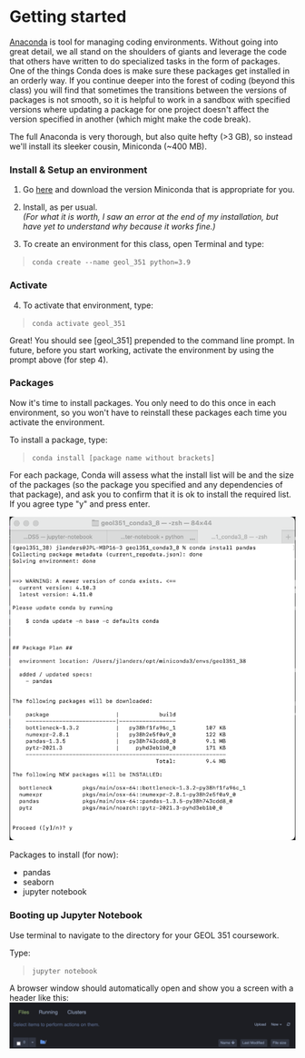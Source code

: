 # Getting started

[Anaconda](https://docs.conda.io/projects/conda/en/latest/) is tool for managing coding environments. Without going into great detail, we all stand on the shoulders of giants and leverage the code that others have written to do specialized tasks in the form of packages.  One of the things Conda does is make sure these packages get installed in an orderly way. If you continue deeper into the forest of coding (beyond this class) you will find that sometimes the transitions between the versions of packages is not smooth, so it is helpful to work in a sandbox with specified versions where updating a package for one project doesn't affect the version specified in another (which might make the code break). 

The full Anaconda is very thorough, but also quite hefty (>3 GB), so instead we'll install its sleeker cousin, Miniconda (~400 MB). 
### Install & Setup an environment
1. Go [here](https://docs.conda.io/en/latest/miniconda.html) and download the version Miniconda that is appropriate for you.

2. Install, as per usual.<br> 
_(For what it is worth, I saw an error at the end of my installation, but have yet to understand why because it works fine.)_

3. To create an environment for this class, open Terminal and type:
>`conda create --name geol_351 python=3.9`

### Activate
4. To activate that environment, type:
> `conda activate geol_351`

Great!  You should see [geol_351] prepended to the command line prompt. In future, before you start working, activate the environment by using the prompt above (for step 4). 

### Packages
Now it's time to install packages.  You only need to do this once in each environment, so you won't have to reinstall these packages each time you activate the environment. 


To install a package, type:
>`conda install [package name without brackets]`

For each package, Conda will assess what the install list will be and the size of the packages (so the package you specified and any dependencies of that package), and ask you to confirm that it is ok to install the required list. If you agree type "y" and press enter.

![](terminal_package_install_copy.png)


Packages to install (for now):
- pandas
- seaborn
- jupyter notebook

### Booting up Jupyter Notebook
Use terminal to navigate to the directory for your GEOL 351 coursework. 

Type: 
>`jupyter notebook`

A browser window should automatically open and show you a screen with a header like this:
![](jupyter_startup_header2.png)

